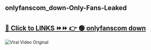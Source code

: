 
 ## onlyfanscom_down-Only-Fans-Leaked

# <h2><a href="https://clipsfans.com/onlyfanscom_down&ref=git">🔗 Click to LINKS ⏩⏩ 👉 🟢 onlyfanscom down </a></h2>

<a href="https://clipsfans.com/onlyfanscom_down&ref=git" rel="nofollow" data-target="animated-image.originalLink"><img src="https://i.ibb.co.com/xMMVF88/686577567.gif" alt="Viral Video Original" style="max-width: 100%; display: inline-block;" data-target="animated-image.originalImage"></a>
